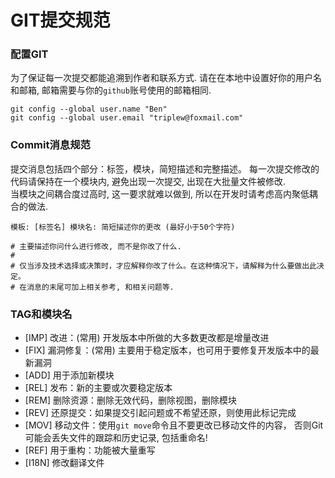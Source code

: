 # GIT提交规范   

### 配置GIT  
为了保证每一次提交都能追溯到作者和联系方式.
请在在本地中设置好你的用户名和邮箱, 邮箱需要与你的`github`账号使用的邮箱相同.
```
git config --global user.name "Ben"
git config --global user.email "triplew@foxmail.com"

```

### Commit消息规范  

提交消息包括四个部分：标签，模块，简短描述和完整描述。
每一次提交修改的代码请保持在一个模块内, 避免出现一次提交, 出现在大批量文件被修改.  
当模块之间耦合度过高时, 这一要求就难以做到, 所以在开发时请考虑高内聚低耦合的做法.
```
模板: [标签名] 模块名: 简短描述你的更改 (最好小于50个字符)

# 主要描述你问什么进行修改, 而不是你改了什么. 
# 
# 仅当涉及技术选择或决策时，才应解释你改了什么。在这种情况下，请解释为什么要做出此决定。
# 在消息的末尾可加上相关参考, 和相关问题等.
```

### TAG和模块名  

- [IMP] 改进：(常用) 开发版本中所做的大多数更改都是增量改进
- [FIX] 漏洞修复：(常用) 主要用于稳定版本，也可用于要修复开发版本中的最新漏洞
- [ADD] 用于添加新模块
- [REL] 发布：新的主要或次要稳定版本
- [REM] 删除资源：删除无效代码，删除视图，删除模块
- [REV] 还原提交：如果提交引起问题或不希望还原，则使用此标记完成
- [MOV] 移动文件：使用`git move`命令且不要更改已移动文件的内容，
否则Git可能会丢失文件的跟踪和历史记录, 包括重命名!
- [REF] 用于重构：功能被大量重写
- [I18N] 修改翻译文件
